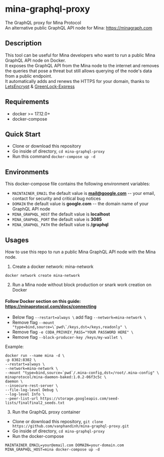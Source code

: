 # mina-graphql-proxy
The GraphQL proxy for Mina Protocol\
An alternative public GraphQL API node for Mina: https://minagraph.com

## Description
This tool can be useful for Mina developers who want to run a public Mina GraphQL API node on Docker.\
It exposes the GraphQL API from the Mina node to the internet and removes the queries that pose a threat but still allows querying of the node's data from a public endpoint.\
It automatically adds and renews the HTTPS for your domain, thanks to [LetsEncrypt](https://letsencrypt.org) & [GreenLock-Express](https://www.npmjs.com/package/greenlock-express)

## Requirements
* docker >= 17.12.0+
* docker-compose

## Quick Start
* Clone or download this repository
* Go inside of directory, `cd mina-graphql-proxy`
* Run this command `docker-compose up -d`

## Environments
This docker-compose file contains the following environment variables:

* `MAINTAINER_EMAIL` the default value is **mail@google.com** -- your email, contact for security and critical bug notices
* `DOMAIN` the default value is **google.com** -- the domain name of your GraphQL API node
* `MINA_GRAPHQL_HOST` the default value is **localhost**
* `MINA_GRAPHQL_PORT` the default value is **3085**
* `MINA_GRAPHQL_PATH` the default value is **/graphql**

## Usages
How to use this repo to run a public Mina GraphQL API node with the Mina node.

1. Create a docker network: mina-network
```
docker network create mina-network
```

2. Run a Mina node without block production or snark work creation on Docker

#### Follow Docker section on this guide: https://minaprotocol.com/docs/connecting

* Below flag `--restart=always \` add flag `--network=mina-network \`
* Remove flag ``--mount "type=bind,source=\`pwd\`/keys,dst=/keys,readonly" \``
* Remove flag `-e CODA_PRIVKEY_PASS="YOUR PASSWORD HERE" \`
* Remove flag `--block-producer-key /keys/my-wallet \`

Example: 
```
docker run --name mina -d \
-p 8302:8302 \
--restart=always \
--network=mina-network \
--mount "type=bind,source=`pwd`/.mina-config,dst=/root/.mina-config" \
minaprotocol/mina-daemon-baked:1.0.2-06f3c5c \
daemon \
--insecure-rest-server \
--file-log-level Debug \
--log-level Info \
--peer-list-url https://storage.googleapis.com/seed-lists/finalfinal2_seeds.txt
```

3. Run the GraphQL proxy container
* Clone or download this repository, `git clone https://github.com/vanphandinh/mina-graphql-proxy.git`
* Go inside of directory, `cd mina-graphql-proxy`
* Run the docker-compose 
```
MAINTAINER_EMAIL=your@email.com DOMAIN=your-domain.com MINA_GRAPHQL_HOST=mina docker-compose up -d
```
